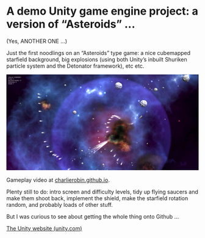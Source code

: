# A demo Unity game engine project: a version of “Asteroids” ... 

(Yes, ANOTHER ONE ...)

Just the first noodlings on an “Asteroids” type game: a nice cubemapped starfield background, big explosions (using both Unity’s inbuilt Shuriken particle system and the Detonator framework), etc etc.

![Screenshot](/images/asteroids-gameplay.jpg)

Gameplay video at [charlierobin.github.io](https://charlierobin.github.io).

Plenty still to do: intro screen and difficulty levels, tidy up flying saucers and make them shoot back, implement the shield, make the starfield rotation random, and probably loads of other stuff.

But I was curious to see about getting the whole thing onto Github ...

[The Unity website (unity.com)](https://unity.com)
